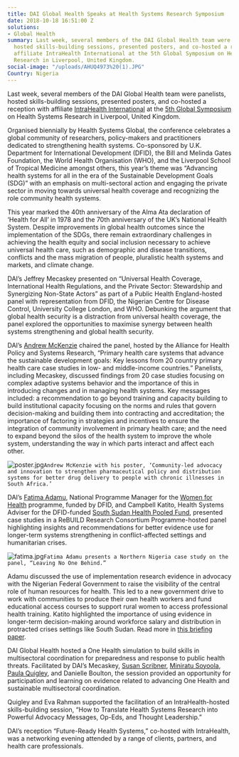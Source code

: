 ```yaml
---
title: DAI Global Health Speaks at Health Systems Research Symposium
date: 2018-10-18 16:51:00 Z
solutions:
- Global Health
summary: Last week, several members of the DAI Global Health team were panelists,
  hosted skills-building sessions, presented posters, and co-hosted a reception with
  affiliate IntraHealth International at the 5th Global Symposium on Health Systems
  Research in Liverpool, United Kingdom.
social-image: "/uploads/AHUQ4973%20(1).JPG"
Country: Nigeria
---
```


Last week, several members of the DAI Global Health team were panelists, hosted skills-building sessions, presented posters, and co-hosted a reception with affiliate [IntraHealth International](https://www.intrahealth.org/) at the [5th Global Symposium](http://healthsystemsresearch.org/hsr2018/) on Health Systems Research in Liverpool, United Kingdom.

Organised biennially by Health Systems Global, the conference celebrates a global community of researchers, policy-makers and practitioners dedicated to strengthening health systems. Co-sponsored by U.K. Department for International Development (DFID), the Bill and Melinda Gates Foundation, the World Health Organisation (WHO), and the Liverpool School of Tropical Medicine amongst others, this year’s theme was “Advancing health systems for all in the era of the Sustainable Development Goals (SDG)” with an emphasis on multi-sectoral action and engaging the private sector in moving towards universal health coverage and recognizing the role community health systems.

This year marked the 40th anniversary of the Alma Ata declaration of ‘Health for All’ in 1978 and the 70th anniversary of the UK’s National Health System. Despite improvements in global health outcomes since the implementation of the SDGs, there remain extraordinary challenges in achieving the health equity and social inclusion necessary to achieve universal health care, such as demographic and disease transitions, conflicts and the mass migration of people, pluralistic health systems and markets, and climate change.

DAI’s Jeffrey Mecaskey presented on “Universal Health Coverage, International Health Regulations, and the Private Sector: Stewardship and Synergizing Non-State Actors” as part of a Public Health England-hosted panel with representation from DFID, the Nigerian Centre for Disease Control, University College London, and WHO. Debunking the argument that global health security is a distraction from universal health coverage, the panel explored the opportunities to maximise synergy between health systems strengthening and global health security.

DAI’s [Andrew McKenzie](https://www.dai.com/who-we-are/our-team/andrew-mckenzie) chaired the panel, hosted by the Alliance for Health Policy and Systems Research, “Primary health care systems that advance the sustainable development goals: Key lessons from 20 country primary health care case studies in low- and middle-income countries.” Panelists, including Mecaskey, discussed findings from 20 case studies focusing on complex adaptive systems behavior and the importance of this in introducing changes and in managing health systems. Key messages included: a recommendation to go beyond training and capacity building to build institutional capacity focusing on the norms and rules that govern decision-making and building them into contracting and accreditation; the importance of factoring in strategies and incentives to ensure the integration of community involvement in primary health care; and the need to expand beyond the silos of the health system to improve the whole system, understanding the way in which parts interact and affect each other.

![poster.jpg](/uploads/poster.jpg)`Andrew McKenzie with his poster, ‘Community-led advocacy and innovation to strengthen pharmaceutical policy and distribution systems for better drug delivery to people with chronic illnesses in South Africa.’`

DAI’s [Fatima Adamu](https://www.dai.com/who-we-are/our-team/fatima-adamu), National Programme Manager for the [Women for Health](https://www.dai.com/our-work/projects/nigeria-women-for-health-w4h) programme, funded by DFID, and Campbell Katito, Health Systems Adviser for the DFID-funded [South Sudan Health Pooled Fund](https://www.dai.com/our-work/projects/south-sudan-health-pooled-fund), presented case studies in a ReBUILD Research Consortium Programme-hosted panel highlighting insights and recommendations for better evidence use for longer-term systems strengthening in conflict-affected settings and humanitarian crises.

![fatima.jpg](/uploads/fatima.jpg)`Fatima Adamu presents a Northern Nigeria case study on the panel, “Leaving No One Behind.”`

Adamu discussed the use of implementation research evidence in advocacy with the Nigerian Federal Government to raise the visibility of the central role of human resources for health. This led to a new government drive to work with communities to produce their own health workers and fund educational access courses to support rural women to access professional health training. Katito highlighted the importance of using evidence in longer-term decision-making around workforce salary and distribution in protracted crises settings like South Sudan. Read more in [this briefing paper](https://rebuildconsortium.com/media/1634/hsg-2018-lnb-paper-final.pdf).

DAI Global Health hosted a One Health simulation to build skills in multisectoral coordination for preparedness and response to public health threats. Facilitated by DAI’s Mecaskey, [Susan Scribner](https://www.dai.com/who-we-are/our-team/susan-scribner), [Miniratu Soyoola](https://www.dai.com/who-we-are/our-team/miniratu-soyoola), [Paula Quigley](https://www.dai.com/who-we-are/our-team/paula-quigley), and Danielle Boulton, the session provided an opportunity for participation and learning on evidence related to advancing One Health and sustainable multisectoral coordination.

Quigley and Eva Rahman supported the facilitation of an IntraHealth-hosted skills-building session, “How to Translate Health Systems Research into Powerful Advocacy Messages, Op-Eds, and Thought Leadership.”

DAI’s reception “Future-Ready Health Systems,” co-hosted with IntraHealth, was a networking evening attended by a range of clients, partners, and health care professionals. 